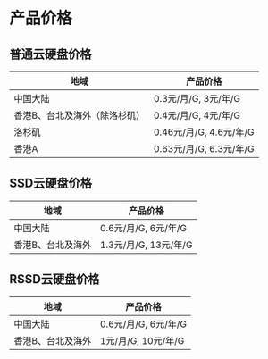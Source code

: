 # 产品价格


## 普通云硬盘价格

| 地域              | 产品价格                |
| --------------- | ------------------- |
| 中国大陆            | 0.3元/月/G, 3元/年/G    |
| 香港B、台北及海外（除洛杉矶） | 0.4元/月/G, 4元/年/G    |
| 洛杉矶             | 0.46元/月/G, 4.6元/年/G |
| 香港A             | 0.63元/月/G, 6.3元/年/G |

## SSD云硬盘价格

| 地域       | 产品价格                              |
| -------- | --------------------------------- |
| 中国大陆     | 0.6元/月/G, 6元/年/G   |
| 香港B、台北及海外 | 1.3元/月/G, 13元/年/G  |


## RSSD云硬盘价格

| 地域   | 产品价格             |
| ---- | ---------------- |
| 中国大陆 | 0.6元/月/G, 6元/年/G |
| 香港B、台北及海外 | 1元/月/G, 10元/年/G  |
